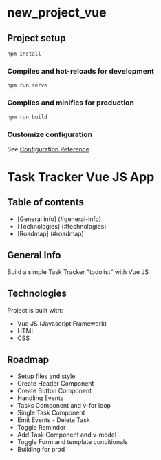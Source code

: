 # new_project_vue

## Project setup
```
npm install
```

### Compiles and hot-reloads for development
```
npm run serve
```

### Compiles and minifies for production
```
npm run build
```

### Customize configuration
See [Configuration Reference](https://cli.vuejs.org/config/).

# Task Tracker Vue JS App

## Table of contents

* [General info] (#general-info)
* [Technologies] (#technologies)
* [Roadmap] (#roadmap)

## General Info

Build a simple Task Tracker "todolist" with Vue JS 

## Technologies

Project is built with:

* Vue JS (Javascript Framework)
* HTML
* CSS

## Roadmap

* Setup files and style
* Create Header Component
* Create Button Component
* Handling Events
* Tasks Component and v-for loop
* Single Task Component
* Emit Events - Delete Task
* Toggle Reminder
* Add Task Component and v-model
* Toggle Form and template conditionals
* Building for prod

